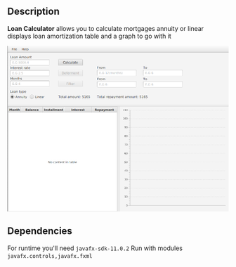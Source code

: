 ## Description

**Loan Calculator** allows you to calculate mortgages annuity or linear displays loan amortization table and a graph to go with it

![Image of Application](images/readme.png)

## Dependencies

For runtime you'll need `javafx-sdk-11.0.2`
Run with modules `javafx.controls,javafx.fxml`
